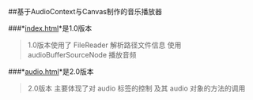 ##基于AudioContext与Canvas制作的音乐播放器

###*[index.html](https://jhinsama.github.io/H5-Web-Audio-Player/)*是1.0版本
> 1.0版本使用了 FileReader 解析路径文件信息 使用 audioBufferSourceNode 播放音频

###*[audio.html](https://jhinsama.github.io/H5-Web-Audio-Player/audio.html)*是2.0版本
> 2.0版本 主要体现了对 audio 标签的控制 及其 audio 对象的方法的调用